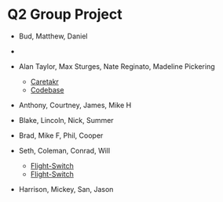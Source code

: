 # Q2 Group Project

* Bud, Matthew, Daniel
*
* Alan Taylor, Max Sturges, Nate Reginato, Madeline Pickering
  * [Caretakr](https://caretakr.herokuapp.com/)
  * [Codebase](https://github.com/madelinepick/caretakr)

* Anthony, Courtney, James, Mike H

* Blake, Lincoln, Nick, Summer

* Brad, Mike F, Phil, Cooper

* Seth, Coleman, Conrad, Will
  * [Flight-Switch](https://flight-switch-store.herokuapp.com/shirts)
  * [Flight-Switch](https://github.com/slytton/flight-switch-store)
* Harrison, Mickey, San, Jason
